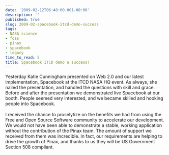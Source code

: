 ```yaml
---
date: '2009-02-12T06:48:00.001-08:00'
description: ''
published: true
slug: 2009-02-spacebook-itcd-demo-success
tags:
- NASA science
- foss
- pinax
- spacebook
- legacy
time_to_read: 5
title: Spacebook ITCD demo a success!
---
```


Yesterday Katie Cunningham presented on Web 2.0 and our latest implementation, Spacebook at the ITCD NASA HQ event. As always, she nailed the presentation, and handled the questions with skill and grace. Before and after the presentation we demonstrated live Spacebook at our booth. People seemed very interested, and we became skilled and hooking people into Spacebook.<br /><br />I received the chance to proselytize on the benefits we had from using the Free and Open Source Software community to accelerate our development. We would not have been able to demonstrate a stable, working application without the contribution of the Pinax team. The amount of support we received from them was incredible. In fact, our requirements are helping to drive the growth of Pinax, and thanks to us they will be US Government Section 508 compliant.